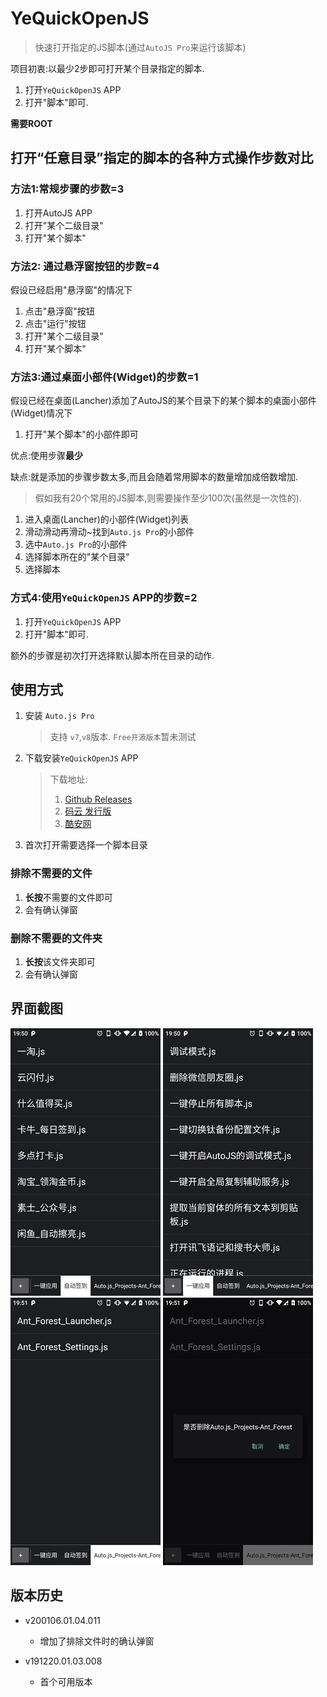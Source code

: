 # YeQuickOpenJS

> 快速打开指定的JS脚本(通过`AutoJS Pro`来运行该脚本)

项目初衷:以最少2步即可打开某个目录指定的脚本.

1. 打开`YeQuickOpenJS` APP
2. 打开"脚本"即可.

**需要ROOT**

## 打开“任意目录”指定的脚本的各种方式操作步数对比

### 方法1:常规步骤的步数=3

1. 打开AutoJS APP
2. 打开"某个二级目录"
3. 打开"某个脚本"

### 方法2: 通过悬浮窗按钮的步数=4

假设已经启用"悬浮窗"的情况下

1. 点击"悬浮窗"按钮
2. 点击"运行"按钮
3. 打开"某个二级目录"
4. 打开"某个脚本"

### 方法3:通过桌面小部件(Widget)的步数=1

假设已经在桌面(Lancher)添加了AutoJS的某个目录下的某个脚本的桌面小部件(Widget)情况下

1. 打开"某个脚本"的小部件即可

优点:使用步骤**最少**

缺点:就是添加的步骤步数太多,而且会随着常用脚本的数量增加成倍数增加.

> 假如我有20个常用的JS脚本,则需要操作至少100次(虽然是一次性的).

1. 进入桌面(Lancher)的小部件(Widget)列表
2. 滑动滑动再滑动~找到`Auto.js Pro`的小部件
3. 选中`Auto.js Pro`的小部件
4. 选择脚本所在的"某个目录"
5. 选择脚本

### 方式4:使用`YeQuickOpenJS` APP的步数=2

1. 打开`YeQuickOpenJS` APP
2. 打开"脚本"即可.

额外的步骤是初次打开选择默认脚本所在目录的动作.



## 使用方式

1. 安装 `Auto.js Pro`

   > 支持 `v7`,`v8`版本. `Free开源版本`暂未测试

2. 下载安装`YeQuickOpenJS` APP

   > 下载地址:
   >
   > 1. [Github Releases](https://github.com/asiontang/100.YeQuickOpenJS/releases) 
   > 2. [码云 发行版 ](https://gitee.com/AsionTang/Ye.100.QuickOpenJS/releases) 
   > 3. [酷安网](https://coolapk.com/apk/cn.asiontang.app.quick_open_js) 

3. 首次打开需要选择一个脚本目录

### 排除不需要的文件

1. **长按**不需要的文件即可
2. 会有确认弹窗

### 删除不需要的文件夹

1. **长按**该文件夹即可
2. 会有确认弹窗



## 界面截图

![1](screenshot/1.png) ![1](screenshot/2.png) ![1](screenshot/3.png) ![1](screenshot/4.png)



## 版本历史

* v200106.01.04.011
    + 增加了排除文件时的确认弹窗

* v191220.01.03.008
    + 首个可用版本
